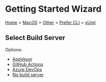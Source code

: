 # Getting Started Wizard

[Home](/docs/wiz/readme.md) > [MacOS](MacOS.md) > [Other](MacOS_Other.md) > [Prefer CLI](MacOS_Other_Cli.md) > [xUnit](MacOS_Other_Cli_xUnit.md)

## Select Build Server

Options:
 * [AppVeyor](MacOS_Other_Cli_xUnit_AppVeyor.md)
 * [GitHub Actions](MacOS_Other_Cli_xUnit_GitHubActions.md)
 * [Azure DevOps](MacOS_Other_Cli_xUnit_AzureDevOps.md)
 * [No build server](MacOS_Other_Cli_xUnit_None.md)
